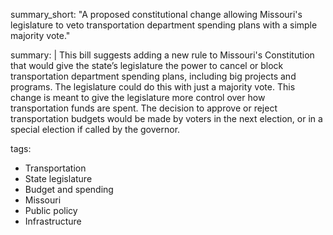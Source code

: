 summary_short: "A proposed constitutional change allowing Missouri's legislature to veto transportation department spending plans with a simple majority vote."

summary: |
  This bill suggests adding a new rule to Missouri's Constitution that would give the state’s legislature the power to cancel or block transportation department spending plans, including big projects and programs. The legislature could do this with just a majority vote. This change is meant to give the legislature more control over how transportation funds are spent. The decision to approve or reject transportation budgets would be made by voters in the next election, or in a special election if called by the governor.

tags:
  - Transportation
  - State legislature
  - Budget and spending
  - Missouri
  - Public policy
  - Infrastructure
